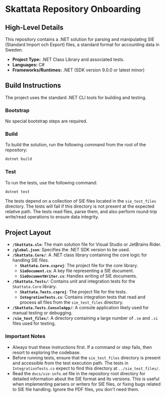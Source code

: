 # Skattata Repository Onboarding

## High-Level Details

This repository contains a .NET solution for parsing and manipulating SIE (Standard Import och Export) files, a standard format for accounting data in Sweden.

- **Project Type:** .NET Class Library and associated tests.
- **Languages:** C#
- **Frameworks/Runtimes:** .NET (SDK version 9.0.0 or latest minor)

## Build Instructions

The project uses the standard .NET CLI tools for building and testing.

### Bootstrap

No special bootstrap steps are required.

### Build

To build the solution, run the following command from the root of the repository:

```bash
dotnet build
```

### Test

To run the tests, use the following command:

```bash
dotnet test
```

The tests depend on a collection of SIE files located in the `sie_test_files` directory. The tests will fail if this directory is not present at the expected relative path. The tests read files, parse them, and also perform round-trip write/read operations to ensure data integrity.

## Project Layout

- **`/Skattata.sln`**: The main solution file for Visual Studio or JetBrains Rider.
- **`/global.json`**: Specifies the .NET SDK version to be used.
- **`/Skattata.Core/`**: A .NET class library containing the core logic for handling SIE files.
  - **`Skattata.Core.csproj`**: The project file for the core library.
  - **`SieDocument.cs`**: A key file representing a SIE document.
  - **`SieDocumentWriter.cs`**: Handles writing of SIE documents.
- **`/Skattata.Tests/`**: Contains unit and integration tests for the `Skattata.Core` library.
  - **`Skattata.Tests.csproj`**: The project file for the tests.
  - **`IntegrationTests.cs`**: Contains integration tests that read and process all files from the `sie_test_files` directory.
- **`/Skattata.Tests.ConsoleApp/`**: A console application likely used for manual testing or debugging.
- **`/sie_test_files/`**: A directory containing a large number of `.se` and `.si` files used for testing.

### Important Notes

- Always trust these instructions first. If a command or step fails, then resort to exploring the codebase.
- Before running tests, ensure that the `sie_test_files` directory is present and accessible from the test execution path. The tests in `IntegrationTests.cs` expect to find this directory at `../sie_test_files/`.
- Read the `docs/sie-info.md` file in the repository root directory for detailed information about the SIE format and its versions. This is useful when implementing parsers or writers for SIE files, or fixing bugs related to SIE file handling. Ignore the PDF files, you don't need them.
